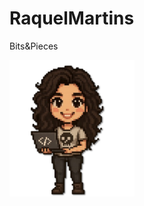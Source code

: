 # RaquelMartins
Bits&amp;Pieces

<img src="https://github.com/RmGarden/RaquelMartins/blob/main/assests/rm_agit1.png" alt="RmAvatar" width="200"/>
